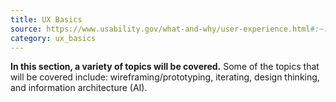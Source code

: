 ```yaml
---
title: UX Basics
source: https://www.usability.gov/what-and-why/user-experience.html#:~:text=User%20experience%20(UX)%20focuses%20on,abilities%2C%20and%20also%20their%20limitations.&text=UX%20best%20practices%20promote%20improving,product%20and%20any%20related%20services.
category: ux_basics
---
```

**In this section, a variety of topics will be covered.** Some of the topics that will be covered include: wireframing/prototyping, iterating, design thinking, and information architecture (AI).
